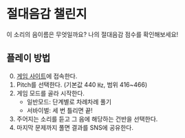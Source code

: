 # **절대음감 챌린지**

이 소리의 음이름은 무엇일까요? 나의 절대음감 점수를 확인해보세요!

## **플레이 방법**

0. [게임 사이트](https://vrisel.github.io/perfect-pitch-challenge)에 접속한다.
1. Pitch를 선택한다. (기본값 440 ㎐, 범위 416~466)
2. 게임 모드를 골라 시작한다.
   - 일반모드: 단계별로 차례차례 풀기
   - 서바이벌: 세 번 틀리면 끝!
3. 주어지는 소리를 듣고 그 음에 해당하는 건반을 선택한다.
4. 마지막 문제까지 풀면 결과를 SNS에 공유한다.
